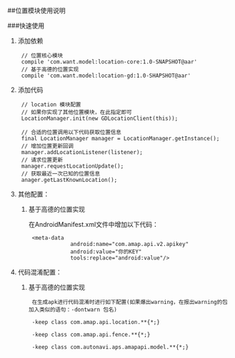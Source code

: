 ##位置模块使用说明

###快速使用

1. 添加依赖

        // 位置核心模块
        compile 'com.want.model:location-core:1.0-SNAPSHOT@aar'
        // 基于高德的位置实现
        compile 'com.want.model:location-gd:1.0-SHAPSHOT@aar'
        
2. 添加代码

        // location 模块配置
        // 如果你实现了其他位置模块，在此指定即可
        LocationManager.init(new GDLocationClient(this));
        
        // 合适的位置调用以下代码获取位置信息
        final LocationManager manager = LocationManager.getInstance();
        // 增加位置更新回调
        manager.addLocationListener(listener);
        // 请求位置更新
        manager.requestLocationUpdate();
        // 获取最近一次已知的位置信息
        anager.getLastKnownLocation();
        
3. 其他配置：

    1. 基于高德的位置实现
    
        在AndroidManifest.xml文件中增加以下代码：
        
            <meta-data
                        android:name="com.amap.api.v2.apikey"
                        android:value="你的KEY"
                        tools:replace="android:value"/>


4. 代码混淆配置：

    1. 基于高德的位置实现
    
            在生成apk进行代码混淆时进行如下配置(如果爆出warning，在报出warning的包加入类似的语句：-dontwarn 包名)
            
            -keep class com.amap.api.location.**{*;}
            
            -keep class com.amap.api.fence.**{*;}
            
            -keep class com.autonavi.aps.amapapi.model.**{*;}